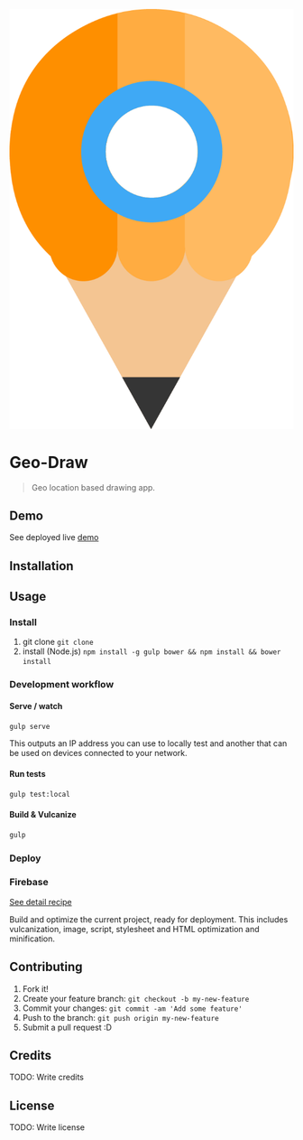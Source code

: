 ![](app/images/Geo-Draw-Logo.png)
# Geo-Draw

> Geo location based drawing app.

## Demo
See deployed live [demo](https://geo-draw.firebaseapp.com/)

## Installation

## Usage
### Install
1. git clone `git clone`
2. install (Node.js) `npm install -g gulp bower && npm install && bower install`
### Development workflow

#### Serve / watch

```sh
gulp serve
```

This outputs an IP address you can use to locally test and another that can be used on devices connected to your network.

#### Run tests

```sh
gulp test:local
```

#### Build & Vulcanize

```sh
gulp
```

### Deploy

### Firebase

[See detail recipe](https://github.com/PolymerElements/polymer-starter-kit/blob/master/docs/deploy-to-firebase-pretty-urls.md)

Build and optimize the current project, ready for deployment. This includes vulcanization, image, script, stylesheet and HTML optimization and minification.

## Contributing
1. Fork it!
2. Create your feature branch: `git checkout -b my-new-feature`
3. Commit your changes: `git commit -am 'Add some feature'`
4. Push to the branch: `git push origin my-new-feature`
5. Submit a pull request :D

## Credits
TODO: Write credits

## License
TODO: Write license

